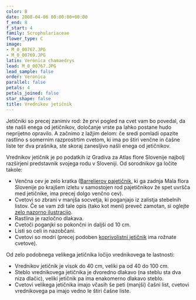 ```yaml
---
color: B
date: 2008-04-06 00:00:00+00:00
f_end: 8
f_start: 4
family: Scrophulariaceae
flower_type: C
image:
- M_0_00767.JPG
- M_0_00769.JPG
latin: Veronica chamaedrys
lead: M_0_00767.JPG
lead_sample: false
order: Veronica
parallel: false
petals: 4
petals_joined: false
star_shape: false
title: Vrednikov jetičnik
---
```

Jetičniki so precej zanimiv rod: že prvi pogled na cvet vam bo povedal, da ste našli enega od jetičnikov, določanje vrste pa lahko postane hudo neprijetno opravilo. A začnimo z lažjim delom: če sredi pomladi opazite rastlino s somernim razprostrtim cvetom, ki ima po štiri venčne in čašne liste ter dva prašnika, ste skoraj zanesljivo našli enega od jetičnikov.

Vrednikov jetičnik je po podatkih iz Gradiva za Atlas flore Slovenije najbolj razširjeni predstavnik svojega rodu v Sloveniji. Od sorodnikov ga ločite takole:

-   Venčna cev je zelo kratka ([Barrelierov pajetičnik](../pseudolysimachionbarrelieri/), ki ga zadnja Mala flora Slovenije po krajšem izletu v samostojen rod pajetičnikov že spet uvršča med jetičnike, ima precej dolgo venčno cev).
-   Cvetovi so zbrani v manjša socvetja, ki poganjajo iz zalistja stebelnih listov. Če se vam zdi tale opis (tako kot meni) preveč zamotan, si oglejte [zelo nazorno ilustracijo](http://commons.wikimedia.org/wiki/Image:Veronica_chamaedrys_Sturm37.jpg).
-   Rastlina je razločno dlakava.
-   Cvetoči poganjki so pokončni in daljši od 10 cm.
-   Listi so celi in nazobčani.
-   Cvetovi so modri (precej podoben [koprivolistni jetičnik](../veronicaurticifolia/) ima rožnate cvetove).

Od zelo podobnega velikega jetičnika ločijo vrednikovega te lastnosti:

-   Vrednikov jetičnik je visok do 40 cm, veliki pa od 40 do 100 cm.
-   Steblo vrednikovega jetičnika je dvoredno dlakavo (na steblu sta dva niza dlačic), veliki jetičnik pa ima enakomerno dlakavo steblo.
-   Cvetovi velikega jetičnika imajo včasih še peti (manjši) čašni list, cvetovi vrednikovega pa imajo vedno le štiri čašne liste.
